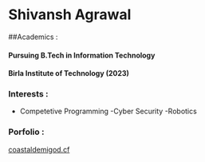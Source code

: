 # Shivansh Agrawal

##Academics :
#### Pursuing B.Tech in Information Technology
#### Birla Institute of Technology (2023)

### Interests :
- Competetive Programming
-Cyber Security
-Robotics

### Porfolio :
[coastaldemigod.cf](http://coastaldemigod.cf)
